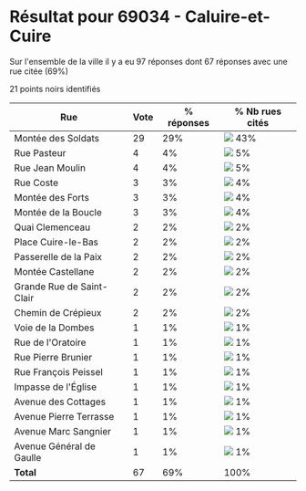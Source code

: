 # Résultat pour 69034 - Caluire-et-Cuire

Sur l'ensemble de la ville il y a eu 97 réponses dont 67 réponses avec une rue citée (69%)

21 points noirs identifiés

| Rue | Vote | % réponses | % Nb rues cités|
|-----|------|------------|----------------|
| Montée des Soldats | 29 | 29% | <img src="../../img/bar_43.gif" />&nbsp;43%|
| Rue Pasteur | 4 | 4% | <img src="../../img/bar_5.gif" />&nbsp;5%|
| Rue Jean Moulin | 4 | 4% | <img src="../../img/bar_5.gif" />&nbsp;5%|
| Rue Coste | 3 | 3% | <img src="../../img/bar_4.gif" />&nbsp;4%|
| Montée des Forts | 3 | 3% | <img src="../../img/bar_4.gif" />&nbsp;4%|
| Montée de la Boucle | 3 | 3% | <img src="../../img/bar_4.gif" />&nbsp;4%|
| Quai Clemenceau | 2 | 2% | <img src="../../img/bar_2.gif" />&nbsp;2%|
| Place Cuire-le-Bas | 2 | 2% | <img src="../../img/bar_2.gif" />&nbsp;2%|
| Passerelle de la Paix | 2 | 2% | <img src="../../img/bar_2.gif" />&nbsp;2%|
| Montée Castellane | 2 | 2% | <img src="../../img/bar_2.gif" />&nbsp;2%|
| Grande Rue de Saint-Clair | 2 | 2% | <img src="../../img/bar_2.gif" />&nbsp;2%|
| Chemin de Crépieux | 2 | 2% | <img src="../../img/bar_2.gif" />&nbsp;2%|
| Voie de la Dombes | 1 | 1% | <img src="../../img/bar_1.gif" />&nbsp;1%|
| Rue de l'Oratoire | 1 | 1% | <img src="../../img/bar_1.gif" />&nbsp;1%|
| Rue Pierre Brunier | 1 | 1% | <img src="../../img/bar_1.gif" />&nbsp;1%|
| Rue François Peissel | 1 | 1% | <img src="../../img/bar_1.gif" />&nbsp;1%|
| Impasse de l'Église | 1 | 1% | <img src="../../img/bar_1.gif" />&nbsp;1%|
| Avenue des Cottages | 1 | 1% | <img src="../../img/bar_1.gif" />&nbsp;1%|
| Avenue Pierre Terrasse | 1 | 1% | <img src="../../img/bar_1.gif" />&nbsp;1%|
| Avenue Marc Sangnier | 1 | 1% | <img src="../../img/bar_1.gif" />&nbsp;1%|
| Avenue Général de Gaulle | 1 | 1% | <img src="../../img/bar_1.gif" />&nbsp;1%|
| **Total** | 67 | 69% | 100%|
